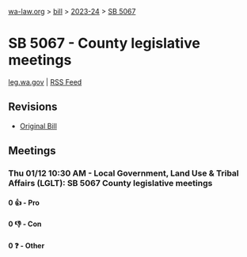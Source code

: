 [wa-law.org](/) > [bill](/bill/) > [2023-24](/bill/2023-24/) > [SB 5067](/bill/2023-24/sb/5067/)

# SB 5067 - County legislative meetings
[leg.wa.gov](https://app.leg.wa.gov/billsummary?BillNumber=5067&Year=2023&Initiative=false) | [RSS Feed](./rss.xml)

## Revisions
* [Original Bill](1/)

## Meetings
### Thu 01/12 10:30 AM - Local Government, Land Use & Tribal Affairs (LGLT): SB 5067 County legislative meetings
#### 0 👍 - Pro

#### 0 👎 - Con

#### 0 ❓ - Other
